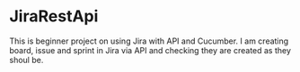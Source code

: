 # JiraRestApi
This is beginner project on using Jira with API and Cucumber. 
I am creating board, issue and sprint in Jira via API and checking they are created as they shoul be. 
